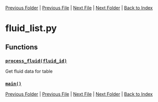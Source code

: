 [Previous Folder](../items/lists/item_list.md) | [Previous File](body_parts_list.md) | [Next File](furniture_list.md) | [Next Folder](../objects/attachment.md) | [Back to Index](../../index.md)

# fluid_list.py

## Functions

### [`process_fluid(fluid_id)`](https://github.com/Vaileasys/pz-wiki_parser/blob/main/scripts/lists/fluid_list.py#L13)

Get fluid data for table

### [`main()`](https://github.com/Vaileasys/pz-wiki_parser/blob/main/scripts/lists/fluid_list.py#L54)


[Previous Folder](../items/lists/item_list.md) | [Previous File](body_parts_list.md) | [Next File](furniture_list.md) | [Next Folder](../objects/attachment.md) | [Back to Index](../../index.md)
